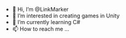 - 👋 Hi, I’m @LinkMarker
- 👀 I’m interested in creating games in Unity
- 🌱 I’m currently learning C#
- 📫 How to reach me ...

<!---
LinkMarker/LinkMarker is a ✨ special ✨ repository because its `README.md` (this file) appears on your GitHub profile.
You can click the Preview link to take a look at your changes.
--->

